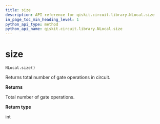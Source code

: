 ```yaml
---
title: size
description: API reference for qiskit.circuit.library.NLocal.size
in_page_toc_min_heading_level: 1
python_api_type: method
python_api_name: qiskit.circuit.library.NLocal.size
---
```


# size

<span id="qiskit.circuit.library.NLocal.size" />

`NLocal.size()`

Returns total number of gate operations in circuit.

**Returns**

Total number of gate operations.

**Return type**

int

